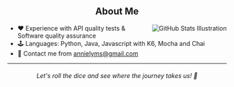 <h2 align="center">
  <strong>About Me</strong>
</h2>

<img align='right' src="https://github-readme-stats.vercel.app/api?username=annielymariah&show_icons=true&theme=radical&bg_color=0D1117&text_color=646A71&title_color=ffffff&icon_color=FE3E86&border_color=534B78" alt="GitHub Stats Illustration">

- ♥️ Experience with API quality tests & Software quality assurance
- 🕹️ Languages: Python, Java, Javascript with K6, Mocha and Chai
- 💌 Contact me from annielyms@gmail.com

<hr>

<h6 align="center">
Let's roll the dice and see where the journey takes us! 🎲
</h6>
